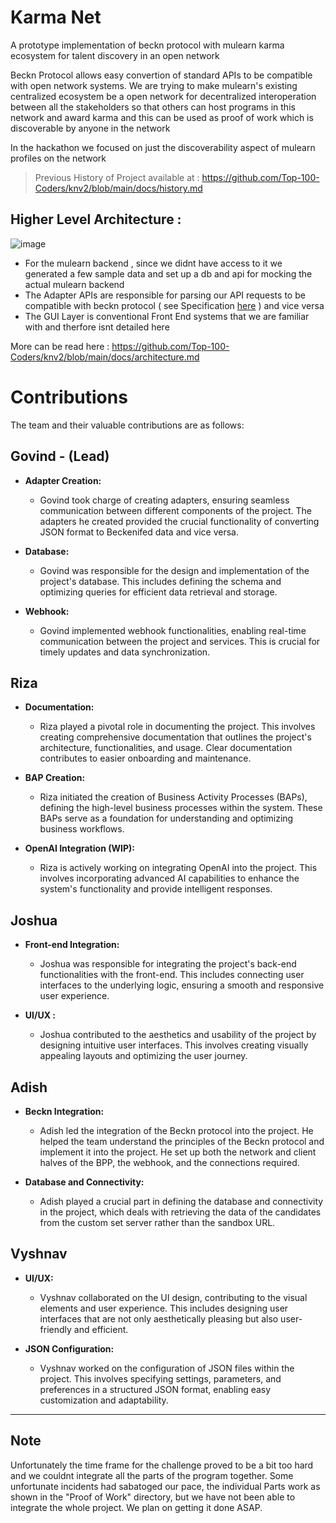# Karma Net  
A prototype implementation of beckn protocol with mulearn karma ecosystem for talent discovery in an open network

Beckn Protocol allows easy convertion of standard APIs to be compatible with open network systems.
We are trying to make mulearn's existing centralized ecosystem be a open network for decentralized interoperation between all the stakeholders
so that others can host programs in this network and award karma and this can be used as proof of work which is discoverable by anyone in the network
  
In the hackathon we focused on just the discoverability aspect of mulearn profiles on the network

> Previous History of Project available at : https://github.com/Top-100-Coders/knv2/blob/main/docs/history.md

## Higher Level Architecture :  
![image](https://i.imgur.com/xtpZAAb.png)

- For the mulearn backend , since we didnt have access to it we generated a few sample data and set up a db and api for mocking the actual mulearn backend  
- The Adapter APIs are responsible for parsing our API requests to be compatible with beckn protocol ( see Specification [here](https://github.com/beckn/DSEP-Specification/tree/draft/examples/student-connect/) ) and vice versa
- The GUI Layer is conventional Front End systems that we are familiar with and therfore isnt detailed here
  
More can be read here : https://github.com/Top-100-Coders/knv2/blob/main/docs/architecture.md

# Contributions

The team and their valuable contributions are as follows:

## Govind - (Lead)

- **Adapter Creation:**
  - Govind took charge of creating adapters, ensuring seamless communication between different components of the project. The adapters he created provided the crucial functionality of converting JSON format to Beckenifed data and vice versa.

- **Database:**
  - Govind was responsible for the design and implementation of the project's database. This includes defining the schema and optimizing queries for efficient data retrieval and storage.

- **Webhook:**
  - Govind implemented webhook functionalities, enabling real-time communication between the project and services. This is crucial for timely updates and data synchronization.

## Riza

- **Documentation:**
  - Riza played a pivotal role in documenting the project. This involves creating comprehensive documentation that outlines the project's architecture, functionalities, and usage. Clear documentation contributes to easier onboarding and maintenance.

- **BAP Creation:**
  - Riza initiated the creation of Business Activity Processes (BAPs), defining the high-level business processes within the system. These BAPs serve as a foundation for understanding and optimizing business workflows.

- **OpenAI Integration (WIP):**
  - Riza is actively working on integrating OpenAI into the project. This involves incorporating advanced AI capabilities to enhance the system's functionality and provide intelligent responses.

## Joshua

- **Front-end Integration:**
  - Joshua was responsible for integrating the project's back-end functionalities with the front-end. This includes connecting user interfaces to the underlying logic, ensuring a smooth and responsive user experience.

- **UI/UX :**
  - Joshua contributed to the aesthetics and usability of the project by designing intuitive user interfaces. This involves creating visually appealing layouts and optimizing the user journey.

## Adish

- **Beckn Integration:**
  - Adish led the integration of the Beckn protocol into the project. He helped the team understand the principles of the Beckn protocol and implement it into the project. He set up both the network and client halves of the BPP, the webhook, and the connections required.

- **Database and Connectivity:**
  - Adish played a crucial part in defining the database and connectivity in the project, which deals with retrieving the data of the candidates from the custom set server rather than the sandbox URL.

## Vyshnav 

- **UI/UX:**
  - Vyshnav collaborated on the UI design, contributing to the visual elements and user experience. This includes designing user interfaces that are not only aesthetically pleasing but also user-friendly and efficient.

- **JSON Configuration:**
  - Vyshnav worked on the configuration of JSON files within the project. This involves specifying settings, parameters, and preferences in a structured JSON format, enabling easy customization and adaptability.


---
## Note

Unfortunately the time frame for the challenge proved to be a bit too hard and we couldnt integrate all the parts of the program together. Some unfortunate incidents had sabatoged our pace, the individual Parts work as shown in the "Proof of Work" directory, but we have not been able to integrate the whole project. We plan on getting it done ASAP.
